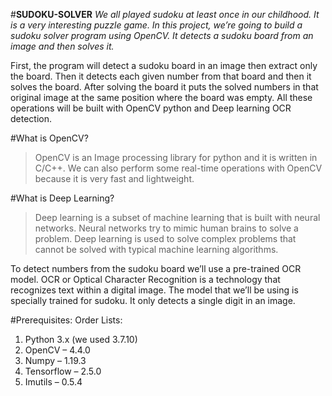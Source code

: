 #**SUDOKU-SOLVER**
_We all played sudoku at least once in our childhood. It is a very interesting puzzle game. In this project, we’re going to build a sudoku solver program using OpenCV. It detects a sudoku board from an image and then solves it._

First, the program will detect a sudoku board in an image then extract only the board. Then it detects each given number from that board and then it solves the board. After solving the board it puts the solved numbers in that original image at the same position where the board was empty. All these operations will be built with OpenCV python and Deep learning OCR detection.

#What is OpenCV?
>OpenCV is an Image processing library for python and it is written in C/C++. We can also perform some real-time operations with OpenCV because it is very fast and lightweight.

#What is Deep Learning?
>Deep learning is a subset of machine learning that is built with neural networks. Neural networks try to mimic human brains to solve a problem. Deep learning is used to solve complex problems that cannot be solved with typical machine learning algorithms.

To detect numbers from the sudoku board we’ll use a pre-trained OCR model. OCR or Optical Character Recognition is a technology that recognizes text within a digital image. The model that we’ll be using is specially trained for sudoku. It only detects a single digit in an image.

#Prerequisites:
Order Lists:
1. Python 3.x (we used 3.7.10)
2. OpenCV – 4.4.0
3. Numpy – 1.19.3
4. Tensorflow – 2.5.0
5. Imutils – 0.5.4
